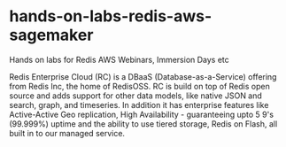 # hands-on-labs-redis-aws-sagemaker
Hands on labs for Redis AWS Webinars, Immersion Days etc

Redis Enterprise Cloud (RC) is a DBaaS (Database-as-a-Service) offering from Redis Inc, the home of RedisOSS. RC is build on top of Redis open source and adds support for other data models, like native JSON and search, graph, and timeseries.  In addition it has  enterprise features like Active-Active Geo replication, High Availability - guaranteeing upto 5 9's (99.999%) uptime and the ability to use tiered storage, Redis on Flash, all built in to our managed service.
